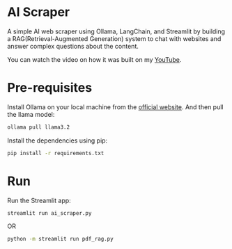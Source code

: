 # AI Scraper
A simple AI web scraper using Ollama, LangChain, and Streamlit by building a RAG(Retrieval-Augmented Generation) system to chat with websites and answer complex questions about the content.

You can watch the video on how it was built on my [YouTube](https://youtu.be/eLV1R6ORRyU).

# Pre-requisites
Install Ollama on your local machine from the [official website](https://ollama.com/). And then pull the llama model:

```bash
ollama pull llama3.2
```

Install the dependencies using pip:

```bash
pip install -r requirements.txt
```

# Run
Run the Streamlit app:

```bash
streamlit run ai_scraper.py
```
OR
```bash
python -m streamlit run pdf_rag.py
```
